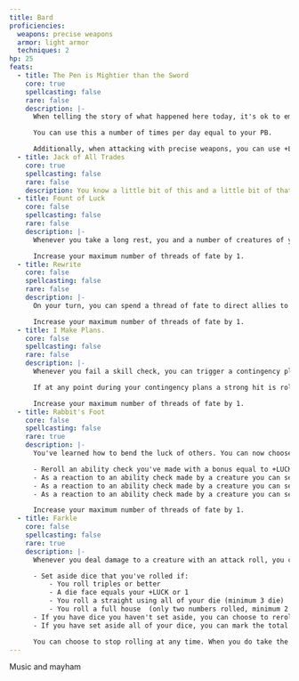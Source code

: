 ```yaml
---
title: Bard
proficiencies:
  weapons: precise weapons
  armor: light armor
  techniques: 2
hp: 25
feats:
  - title: The Pen is Mightier than the Sword
    core: true
    spellcasting: false
    rare: false
    description: |-
      When telling the story of what happened here today, it's ok to embellish a little bit if it'll make it more exciting! Before combat starts, you can choose an opponent you can see and make a luck roll, DC 10 plus their challenge rating. You learn what kind of creature they are (or appear to be) and their CR. On a weak hit, they also become weakened and you learn one of their descriptors (GM's choice), on a strong hit they become weakened, you learn two of their descriptors, and can add or remove one, and on a critical hit they become permanently weakened, you learn three of their descriptors,and can add or remove two. On a miss, a duplicate of the creature appears, with ½ the original's HP. On a critical miss, another duplicate appears, with ¼ the original's HP.

      You can use this a number of times per day equal to your PB.

      Additionally, when attacking with precise weapons, you can use +LUCK for attack and damage rolls.
  - title: Jack of All Trades
    core: true
    spellcasting: false
    rare: false
    description: You know a little bit of this and a little bit of that. Gain a talent, then choose one of your talents to gain expertise in. Gain either mastery of a weapon you're proficient in, which you can swap as part of your daily preparations, the ability to cast a cantrip of your choice, or a non-rare technique of your choice. Finally, increase your maximum number of threads of fate by 1.
  - title: Fount of Luck
    core: false
    spellcasting: false
    rare: false
    description: |-
      Whenever you take a long rest, you and a number of creatures of your choice up to your +LUCK regain +1 thread if they tend to wounds or clear fatigue. As part of your daily preparations, you regain a number of threads of fate equal to your +LUCK.

      Increase your maximum number of threads of fate by 1.
  - title: Rewrite
    core: false
    spellcasting: false
    rare: false
    description: |-
      On your turn, you can spend a thread of fate to direct allies to act instead of you. They spend your AP on your turn to take their action, but you must mark any fatigue they use. They can use any technique you know, and if they can cast spells, they can use any cantrips you know. You, of course, can take credit for what they've done in the retelling. 

      Increase your maximum number of threads of fate by 1.
  - title: I Make Plans.
    core: false
    spellcasting: false
    rare: false
    description: |-
      Whenever you fail a skill check, you can trigger a contingency plan. Spend a thread of fate to explain how your contingency plan was triggered, and then either roll a new skill check with a different talent, explaining how that one is now relevant, or have an ally make a skill check with a relevant talent that'll take the place of your skill check. If that fails, you can spend another thread of fate to do it again, and again, and again, and so on, but neither you nor your allies can roll with the same talent twice for your contingency planning.

      If at any point during your contingency plans a strong hit is rolled, exclaim how you knew this plan would work, and gain +2 forward to act on your contingency plan. 

      Increase your maximum number of threads of fate by 1.
  - title: Rabbit's Foot
    core: false
    spellcasting: false
    rare: true
    description: |-
      You've learned how to bend the luck of others. You can now choose one of the following when spending a thread of fate:

      - Reroll an ability check you've made with a bonus equal to +LUCK. Choose which result to use.
      - As a reaction to an ability check made by a creature you can see, force them to reroll it with a bonus or penalty (your choice) equal to +LUCK. They must use the new results.
      - As a reaction to an ability check made by a creature you can see, force them to add +LUCK as a bonus or penalty (your choice) to the result after they've made it.
      - As a reaction to an ability check made by a creature you can see, force them to make the roll with advantage or disadvantage (your choice).

      Increase your maximum number of threads of fate by 1.
  - title: Farkle
    core: false
    spellcasting: false
    rare: true
    description: |-
      Whenever you deal damage to a creature with an attack roll, you can mark up to your +LUCK in fatigue to potentially do extra damage to it. For each fatigue you marked, roll 1d6.

      - Set aside dice that you've rolled if:
          - You roll triples or better
          - A die face equals your +LUCK or 1
          - You roll a straight using all of your die (minimum 3 die)
          - You roll a full house  (only two numbers rolled, minimum 2 of each number) using all of your die
      - If you have dice you haven't set aside, you can choose to reroll them
      - If you have set aside all of your dice, you can mark the total number rolled, then reroll all of the dice. You can do this a maximum number of times equal to your proficiency bonus. Hold 1-farkle.

      You can choose to stop rolling at any time. When you do take the total number rolled and deal it as damage to the creature you're attacking—the damage gains +1 piercing for each **farkle** you're holding (which is then reset to 0). If at any time you roll and aren't able to set aside any die, you lose all die you've set aside and any you've banked and deal no additional damage to the creature. You must set aside at leas your +LUCK to deal any damage.
---
```


Music and mayham
